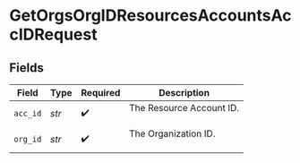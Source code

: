 # GetOrgsOrgIDResourcesAccountsAccIDRequest


## Fields

| Field                      | Type                       | Required                   | Description                |
| -------------------------- | -------------------------- | -------------------------- | -------------------------- |
| `acc_id`                   | *str*                      | :heavy_check_mark:         | The Resource Account ID.<br/><br/> |
| `org_id`                   | *str*                      | :heavy_check_mark:         | The Organization ID.<br/><br/> |
